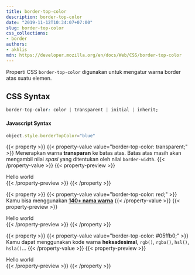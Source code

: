 ```yaml
---
title: border-top-color
description: border-top-color
date: "2019-11-12T10:34:07+07:00"
slug: border-top-color
css_collections:
- border
authors:
- akhlis
mdn: https://developer.mozilla.org/en/docs/Web/CSS/border-top-color
---
```


Properti CSS `border-top-color` digunakan untuk mengatur warna border atas suatu elemen.

## CSS Syntax
```css
border-top-color: color | transparent | initial | inherit;
```

#### Javascript Syntax
```js
object.style.borderTopColor="blue"
```

{{< property >}}
{{< property-value value="border-top-color: transparent;" >}}
Menerapkan warna __transparan__ ke batas atas. Batas atas masih akan mengambil nilai _spasi_ yang ditentukan oleh nilai
`border-width`.
{{< /property-value >}}
{{< property-preview >}}
<div class="property__example border-top-color border-t-0 border-transparent border-gray-600 py-2 px-4"
    id="border-top-color-transparent">Hello world</div>
{{< /property-preview >}}
{{< /property >}}

{{< property >}}
{{< property-value value="border-top-color: red;" >}}
Kamu bisa menggunakan __[140+ nama warna](https://developer.mozilla.org/en-US/docs/Web/CSS/color_value)__
{{< /property-value >}}
{{< property-preview >}}
<div class="property__example border-top-color border-t-4 border-solid border-red-500 py-2 px-4"
    id="border-top-color-red">Hello world</div>
{{< /property-preview >}}
{{< /property >}}

{{< property >}}
{{< property-value value="border-top-color: #05ffb0;" >}}
Kamu dapat menggunakan kode warna __heksadesimal__, `rgb()`, `rgba()`, `hsl()`, `hsla()`...
{{< /property-value >}}
{{< property-preview >}}
<div class="property__example border-top-color border-t-4 border-solid border-05ffb0 py-2 px-4"
    id="border-top-color-05ffb0">Hello world</div>
{{< /property-preview >}}
{{< /property >}}
